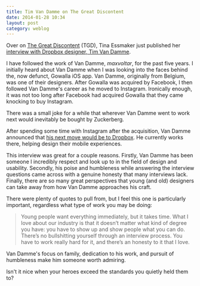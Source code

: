 ```yaml
---
title: Tim Van Damme on The Great Discontent
date: 2014-01-28 10:34
layout: post
category: weblog 
---
```

Over on [The Great Discontent](http://thegreatdiscontent.com) (TGD), Tina Essmaker just published her [interview with Dropbox designer, Tim Van Damme](http://thegreatdiscontent.com/tim-van-damme).

I have followed the work of Van Damme, _maxvoltar_, for the past five years. I initially heard about Van Damme when I was looking into the faces behind the, now defunct, Gowalla iOS app. Van Damme, originally from Belgium, was one of their designers. After Gowalla was acquired by Facebook, I then followed Van Damme's career as he moved to Instagram. Ironically enough, it was not too long after Facebook had acquired Gowalla that they came knocking to buy Instagram. 

<aside>There was a small joke for a while that wherever Van Damme went to work next would inevitably be bought by Zuckerberg.</aside>

After spending some time with Instagram after the acquisition, Van Damme announced that [his next move would be to Dropbox](http://maxvoltar.com/archive/hello-dropbox). He currently works there, helping design their mobile experiences.  

This interview was great for a couple reasons. Firstly, Van Damme has been someone I incredibly respect and look up to in the field of design and usability. Secondly, his poise and humbleness while answering the interview questions came across with a genuine honesty that many interviews lack. Finally, there are so many great perspectives that young (and old) designers can take away from how Van Damme approaches his craft. 

There were plenty of quotes to pull from, but I feel this one is particularly important, regardless what type of work you may be doing: 

> Young people want everything immediately, but it takes time. What I love about our industry is that it doesn’t matter what kind of degree you have: you have to show up and show people what you can do. There’s no bullshitting yourself through an interview process. You have to work really hard for it, and there’s an honesty to it that I love.

Van Damme's focus on family, dedication to his work, and pursuit of humbleness make him someone worth admiring. 

Isn't it nice when your heroes exceed the standards you quietly held them to? 